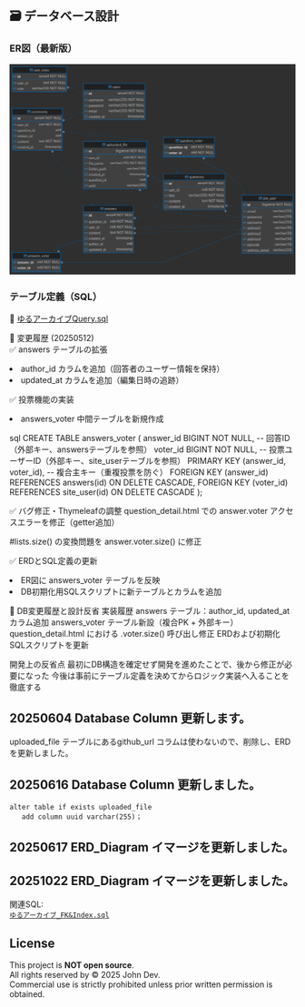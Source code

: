 
## 🗃️ データベース設計

### ER図（最新版）
![ERD](../assets/ゆるアーカイブ修正7版_ERD.png)

### テーブル定義（SQL）
📎 [ゆるアーカイブQuery.sql](https://raw.githubusercontent.com/john911120/yuru-archive/main/sql/ゆるアーカイブQuery.sql)


📌 変更履歴 (20250512)<br>
✅ answers テーブルの拡張<br>
<li> author_id カラムを追加（回答者のユーザー情報を保持）</li>
<li> updated_at カラムを追加（編集日時の追跡）</li>

✅ 投票機能の実装<br>
<li> answers_voter 中間テーブルを新規作成 </li>

sql
CREATE TABLE answers_voter (
    answer_id BIGINT NOT NULL, -- 回答ID（外部キー、answersテーブルを参照）
    voter_id BIGINT NOT NULL,  -- 投票ユーザーID（外部キー、site_userテーブルを参照）
    PRIMARY KEY (answer_id, voter_id), -- 複合主キー（重複投票を防ぐ）
    FOREIGN KEY (answer_id) REFERENCES answers(id) ON DELETE CASCADE,
    FOREIGN KEY (voter_id) REFERENCES site_user(id) ON DELETE CASCADE
);

✅ バグ修正・Thymeleafの調整
question_detail.html での answer.voter アクセスエラーを修正（getter追加）

#lists.size() の変換問題を answer.voter.size() に修正

✅ ERDとSQL定義の更新<br>
<li> ER図に answers_voter テーブルを反映 </li>
<li> DB初期化用SQLスクリプトに新テーブルとカラムを追加 </li>


🪪 DB変更履歴と設計反省
実装履歴
answers テーブル：author_id, updated_at カラム追加
answers_voter テーブル新設（複合PK + 外部キー）
question_detail.html における .voter.size() 呼び出し修正
ERDおよび初期化SQLスクリプトを更新

開発上の反省点
最初にDB構造を確定せず開発を進めたことで、後から修正が必要になった
今後は事前にテーブル定義を決めてからロジック実装へ入ることを徹底する


## 20250604 Database Column 更新します。
 uploaded_file テーブルにあるgithub_url コラムは使わないので、削除し、ERDを更新しました。
 
## 20250616 Database Column 更新しました。
    alter table if exists uploaded_file 
       add column uuid varchar(255)；
       
## 20250617 ERD_Diagram イマージを更新しました。    

## 20251022 ERD_Diagram イマージを更新しました。 
関連SQL:  
[`ゆるアーカイブ_FK&Index.sql`](../sql/ゆるアーカイブ_FK&Index.sql)  


## License

This project is **NOT open source**.  
All rights reserved by © 2025 John Dev.  
Commercial use is strictly prohibited unless prior written permission is obtained.

